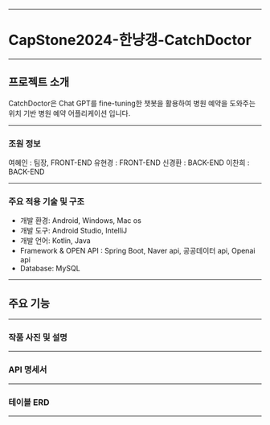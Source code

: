 ------------------------------------------
# CapStone2024-한냥갱-CatchDoctor
------------------------------------------
## 프로젝트 소개
CatchDoctor은 Chat GPT를 fine-tuning한 챗봇을 활용하여 병원 예약을 도와주는 위치 기반 병원 예약 어플리케이션 입니다.

------------------------------------------
### 조원 정보
여혜인 : 팀장, FRONT-END
유현경 : FRONT-END
신경환 : BACK-END
이찬희 : BACK-END

------------------------------------------
### 주요 적용 기술 및 구조
* 개발 환경: Android, Windows, Mac os
* 개발 도구: Android Studio, IntelliJ
* 개발 언어: Kotlin, Java
* Framework & OPEN API : Spring Boot, Naver api, 공공데이터 api, Openai api
* Database: MySQL
  
------------------------------------------
## 주요 기능

------------------------------------------
### 작품 사진 및 설명

------------------------------------------
### API 명세서 

------------------------------------------
### 테이블 ERD

------------------------------------------
